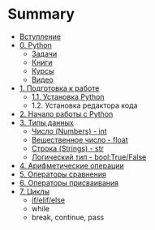 # Summary

* [Вступление](README.md)
* [0. Python](python.md)
  * [Задачи](python/zadachi.md)
  * [Книги](python/knigi.md)
  * [Курсы](python/kursi.md)
  * [Видео](python/video.md)
* [1. Подготовка к работе](chapter1.md)
  * [1.1. Установка Python](chapter1/ustanovka-python.md)
  * 1.2. Установка редактора кода
* [2. Начало работы с Python](yfdfwerwer.md)
* [3. Типы данных](tipi-dannih.md)
  * [Число \(Numbers\) - int](tipi-dannih/chislo-numbers-int.md)
  * [Вещественное число -  float](tipi-dannih/veschestvennoe-chislo-float.md)
  * [Строка \(Strings\) - str](tipi-dannih/stroka-strings-str.md)
  * [Логический тип - bool:True/False](tipi-dannih/logicheskii-tip-booltruefalse.md)
* [4. Арифметические операции](arifmeticheskie-operatsii.md)
* [5. Операторы сравнения](operatori-sravneniya.md)
* [6. Операторы присваивания](operatori-prisvaivaniya.md)
* [7. Циклы](tsikli.md)
  * [if/elif/else](tsikli/ifelifelse.md)
  * while
  * break, continue, pass

